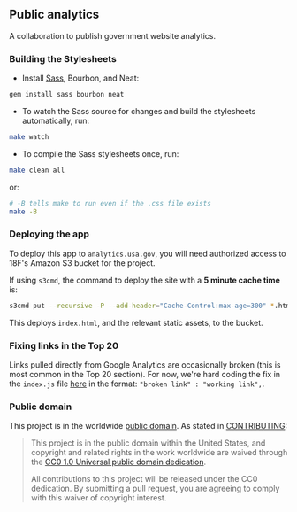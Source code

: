 ## Public analytics

A collaboration to publish government website analytics.

### Building the Stylesheets

* Install [Sass](http://sass-lang.com/), Bourbon, and Neat:

```bash
gem install sass bourbon neat
```

* To watch the Sass source for changes and build the stylesheets automatically, run:

```bash
make watch
```

* To compile the Sass stylesheets once, run:

```bash
make clean all
```

or:

```bash
# -B tells make to run even if the .css file exists
make -B
```

### Deploying the app

To deploy this app to `analytics.usa.gov`, you will need authorized access to 18F's Amazon S3 bucket for the project.

If using `s3cmd`, the command to deploy the site with a **5 minute cache time** is:

```bash
s3cmd put --recursive -P --add-header="Cache-Control:max-age=300" *.html images data js css s3://18f-dap/
```

This deploys `index.html`, and the relevant static assets, to the bucket.

### Fixing links in the Top 20

Links pulled directly from Google Analytics are occasionally broken (this is most common in the Top 20 section). For now, we're hard coding the fix in the `index.js` file [here](https://github.com/GSA/analytics.usa.gov/blob/master/js/index.js#L6) in the format: `"broken link" : "working link",`.

### Public domain

This project is in the worldwide [public domain](LICENSE.md). As stated in [CONTRIBUTING](CONTRIBUTING.md):

> This project is in the public domain within the United States, and copyright and related rights in the work worldwide are waived through the [CC0 1.0 Universal public domain dedication](https://creativecommons.org/publicdomain/zero/1.0/).
>
> All contributions to this project will be released under the CC0 dedication. By submitting a pull request, you are agreeing to comply with this waiver of copyright interest.
